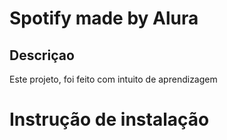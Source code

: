 # Spotify made by Alura

## Descriçao
Este projeto, foi feito com intuito de aprendizagem

# Instrução de instalação
